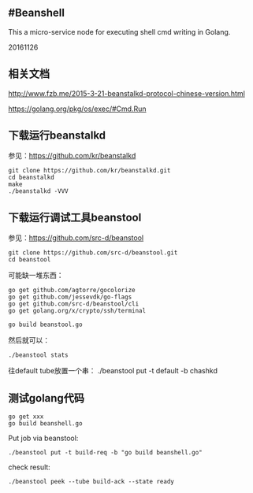 #Beanshell
----
This a micro-service node for executing shell cmd writing in Golang.

20161126


## 相关文档

http://www.fzb.me/2015-3-21-beanstalkd-protocol-chinese-version.html

https://golang.org/pkg/os/exec/#Cmd.Run

## 下载运行beanstalkd
参见：https://github.com/kr/beanstalkd


    git clone https://github.com/kr/beanstalkd.git
    cd beanstalkd
    make
    ./beanstalkd -VVV


## 下载运行调试工具beanstool

参见：https://github.com/src-d/beanstool

    git clone https://github.com/src-d/beanstool.git
    cd beanstool

可能缺一堆东西：

    go get github.com/agtorre/gocolorize
    go get github.com/jessevdk/go-flags
    go get github.com/src-d/beanstool/cli
    go get golang.org/x/crypto/ssh/terminal

    go build beanstool.go 

然后就可以：

    ./beanstool stats

往default tube放置一个串：
    ./beanstool put -t default -b chashkd

## 测试golang代码

	go get xxx
	go build beanshell.go

Put job via beanstool:

	./beanstool put -t build-req -b "go build beanshell.go"

check result:
	
	./beanstool peek --tube build-ack --state ready


